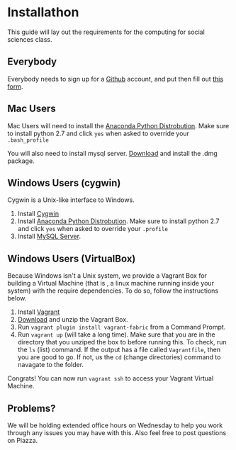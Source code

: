 # Installathon

This guide will lay out the requirements for the computing for social sciences class.

## Everybody
Everybody needs to sign up for a [Github](github.com) account, and put then fill out [this form](https://docs.google.com/forms/d/1PHhWIvkBj8nO0YNOT_R87BiQ9XvyBcp0PrMvGhCcuwo/viewform).

## Mac Users
Mac Users will need to install the [Anaconda Python Distrobution](http://continuum.io/downloads). Make sure to install python 2.7 and click `yes` when asked to override your `.bash_profile` 

You will also need to install mysql server. [Download](http://dev.mysql.com/downloads/mysql/) and install the .dmg package. 

## Windows Users (cygwin)
Cygwin is a Unix-like interface to Windows. 

1. Install [Cygwin](https://cygwin.com/install.html)
2. Install [Anaconda Python Distrobution](http://continuum.io/downloads). Make sure to install python 2.7 and click `yes` when asked to override your `.profile` 
3. Install [MySQL Server](http://dev.mysql.com/downloads/mysql/). 

## Windows Users (VirtualBox)
Because Windows isn't a Unix system, we provide a Vagrant Box for building a Virtual Machine (that is , a linux machine running inside your system) with the require dependencies. To do so, follow the instructions below. 

1. Install [Vagrant](https://www.vagrantup.com/)
2. [Download](https://github.com/hunterowens/cssVagrantBox/archive/master.zip) and unzip the Vagrant Box.
2. Run `vagrant plugin install vagrant-fabric` from a Command Prompt. 
3. Run `vagrant up` (will take a long time). Make sure that you are in the directory that you unziped the box to before running this. To check, run the `ls` (list) command. If the output has a file called `Vagrantfile`, then you are good to go. If not, us the `cd` (change directories) command to navagate to the folder. 

Congrats! You can now run `vagrant ssh` to access your Vagrant Virtual Machine.

## Problems?
We will be holding extended office hours on Wednesday to help you work through any issues you may have with this. Also feel free to post questions on Piazza. 
